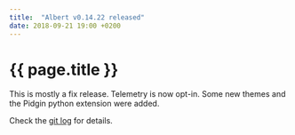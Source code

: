 ```yaml
---
title:  "Albert v0.14.22 released"
date: 2018-09-21 19:00 +0200
---
```


# {{ page.title }}

This is mostly a fix release. Telemetry is now opt-in. Some new themes and the Pidgin python extension were added.

Check the [git log](https://github.com/albertlauncher/albert/commits/v0.14.22) for details.
